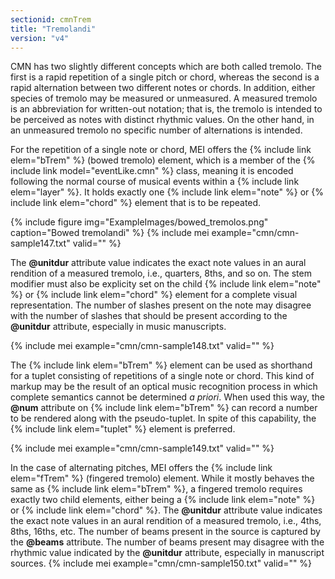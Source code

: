 ```yaml
---
sectionid: cmnTrem
title: "Tremolandi"
version: "v4"
---
```


CMN has two slightly different concepts which are both called tremolo. The first is a rapid repetition of a single pitch or chord, whereas the second is a rapid alternation between two different notes or chords. In addition, either species of tremolo may be measured or unmeasured. A measured tremolo is an abbreviation for written-out notation; that is, the tremolo is intended to be perceived as notes with distinct rhythmic values. On the other hand, in an unmeasured tremolo no specific number of alternations is intended.

For the repetition of a single note or chord, MEI offers the {% include link elem="bTrem" %} (bowed tremolo) element, which is a member of the {% include link model="eventLike.cmn" %} class, meaning it is encoded following the normal course of musical events within a {% include link elem="layer" %}. It holds exactly one {% include link elem="note" %} or {% include link elem="chord" %} element that is to be repeated.

{% include figure img="ExampleImages/bowed_tremolos.png" caption="Bowed tremolandi" %}
{% include mei example="cmn/cmn-sample147.txt" valid="" %}

The **@unitdur** attribute value indicates the exact note values in an aural rendition of a measured tremolo, i.e., quarters, 8ths, and so on. The stem modifier must also be explicity set on the child {% include link elem="note" %} or {% include link elem="chord" %} element for a complete visual representation. The number of slashes present on the note may disagree with the number of slashes that should be present according to the **@unitdur** attribute, especially in music manuscripts.

{% include mei example="cmn/cmn-sample148.txt" valid="" %}

The {% include link elem="bTrem" %} element can be used as shorthand for a tuplet consisting of repetitions of a single note or chord. This kind of markup may be the result of an optical music recognition process in which complete semantics cannot be determined *a priori*. When used this way, the **@num** attribute on {% include link elem="bTrem" %} can record a number to be rendered along with the pseudo-tuplet. In spite of this capability, the {% include link elem="tuplet" %} element is preferred.

{% include mei example="cmn/cmn-sample149.txt" valid="" %}

In the case of alternating pitches, MEI offers the {% include link elem="fTrem" %} (fingered tremolo) element. While it mostly behaves the same as {% include link elem="bTrem" %}, a fingered tremolo requires exactly two child elements, either being a {% include link elem="note" %} or {% include link elem="chord" %}. The **@unitdur** attribute value indicates the exact note values in an aural rendition of a measured tremolo, i.e., 4ths, 8ths, 16ths, etc. The number of beams present in the source is captured by the **@beams** attribute. The number of beams present may disagree with the rhythmic value indicated by the **@unitdur** attribute, especially in manuscript sources.
{% include mei example="cmn/cmn-sample150.txt" valid="" %}

